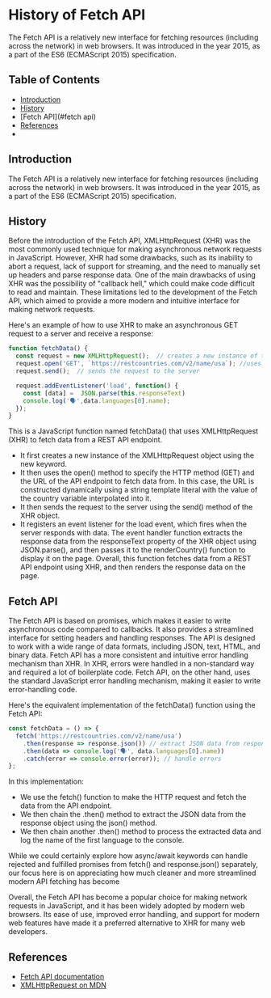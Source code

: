 # History of Fetch API 

The Fetch API is a relatively new interface for fetching resources (including across the network) in web browsers. It was introduced in the year 2015, as a part of the ES6 (ECMAScript 2015) specification.


## Table of Contents
- [Introduction](#introduction)
- [History](#history)
- [Fetch API](#fetch api)
- [References](#references)
- 

## Introduction
The Fetch API is a relatively new interface for fetching resources (including across the network) in web browsers. It was introduced in the year 2015, as a part of the ES6 (ECMAScript 2015) specification.


## History
Before the introduction of the Fetch API, XMLHttpRequest (XHR) was the most commonly used technique for making asynchronous network requests in JavaScript. However, XHR had some drawbacks, such as its inability to abort a request, lack of support for streaming, and the need to manually set up headers and parse response data. One of the main drawbacks of using XHR was the possibility of "callback hell," which could make code difficult to read and maintain. These limitations led to the development of the Fetch API, which aimed to provide a more modern and intuitive interface for making network requests.

Here's an example of how to use XHR to make an asynchronous GET request to a server and receive a response:

```javascript
function fetchData() {
  const request = new XMLHttpRequest();  // creates a new instance of the XMLHttpRequest object using the new keyword
  request.open('GET', `https://restcountries.com/v2/name/usa`); //uses open() method to specify the HTTP method (GET) and the URL of the API endpoint to fetch    data from
  request.send();  // sends the request to the server

  request.addEventListener('load', function() { 
    const [data] =  JSON.parse(this.responseText) 
    console.log('🗣️',data.languages[0].name);  
  });
}
```
This is a JavaScript function named fetchData() that uses XMLHttpRequest (XHR) to fetch data from a REST API endpoint.
 - It first creates a new instance of the XMLHttpRequest object using the new keyword.
 - It then uses the open() method to specify the HTTP method (GET) and the URL of the API endpoint to fetch data from. In this case, the URL is constructed dynamically using a string template literal with the value of the country variable interpolated into it.
 - It then sends the request to the server using the send() method of the XHR object.
 - It registers an event listener for the load event, which fires when the server responds with data. The event handler function extracts the response data from the responseText property of the XHR object using JSON.parse(), and then passes it to the renderCountry() function to display it on the page.
Overall, this function fetches data from a REST API endpoint using XHR, and then renders the response data on the page. 

## Fetch API
The Fetch API is based on promises, which makes it easier to write asynchronous code compared to callbacks. It also provides a streamlined interface for setting headers and handling responses. The API is designed to work with a wide range of data formats, including JSON, text, HTML, and binary data. Fetch API has a more consistent and intuitive error handling mechanism than XHR. In XHR, errors were handled in a non-standard way and required a lot of boilerplate code. Fetch API, on the other hand, uses the standard JavaScript error handling mechanism, making it easier to write error-handling code.

Here's the equivalent implementation of the fetchData() function using the Fetch API:

```javascript
const fetchData = () => {
  fetch('https://restcountries.com/v2/name/usa')
    .then(response => response.json()) // extract JSON data from response object
    .then(data => console.log('🗣️', data.languages[0].name))
    .catch(error => console.error(error)); // handle errors
};
```
In this implementation:
 - We use the fetch() function to make the HTTP request and fetch the data from the API endpoint.
 - We then chain the .then() method to extract the JSON data from the response object using the json() method.
 - We then chain another .then() method to process the extracted data and log the name of the first language to the console.

While we could certainly explore how async/await keywords can handle rejected and fulfilled promises from fetch() and response.json() separately, our focus here is on appreciating how much cleaner and more streamlined modern API fetching has become



Overall, the Fetch API has become a popular choice for making network requests in JavaScript, and it has been widely adopted by modern web browsers. Its ease of use, improved error handling, and support for modern web features have made it a preferred alternative to XHR for many web developers.


## References
- [Fetch API documentation](https://developer.mozilla.org/en-US/docs/Web/API/Fetch_API)
- [XMLHttpRequest on MDN](https://developer.mozilla.org/en-US/docs/Web/API/XMLHttpRequest)
